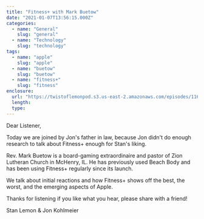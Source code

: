 ```yaml
---
title: "Fitness+ with Mark Buetow"
date: "2021-01-07T13:56:15.000Z"
categories:
  - name: "General"
    slug: "general"
  - name: "Technology"
    slug: "technology"
tags:
  - name: "apple"
    slug: "apple"
  - name: "buetow"
    slug: "buetow"
  - name: "fitness+"
    slug: "fitness"
enclosure:
  url: "https://twistoflemonpod.s3.us-east-2.amazonaws.com/episodes/116-lwatol-20210107.mp3"
  length:
  type:
---
```


Dear Listener,

Today we are joined by Jon's father in law, because Jon didn't do enough research to talk about Fitness+ enough for Stan's liking.

Rev. Mark Buetow is a board-gaming extraordinaire and pastor of Zion Lutheran Church in McHenry, IL. He has previously used Beach Body and has been using Fitness+ regularly since its launch.

We talk about initial reactions and how Fitness+ shows off the best, the worst, and the emerging aspects of Apple.

Thanks for listening if you like what you hear, please share with a friend!

Stan Lemon & Jon Kohlmeier
